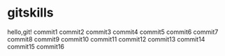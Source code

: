 # gitskills
hello,git!
commit1
commit2
commit3
commit4
commit5
commit6
commit7
commit8
commit9
commit10
commit11
commit12
commit13
commit14
commit15
commit16
